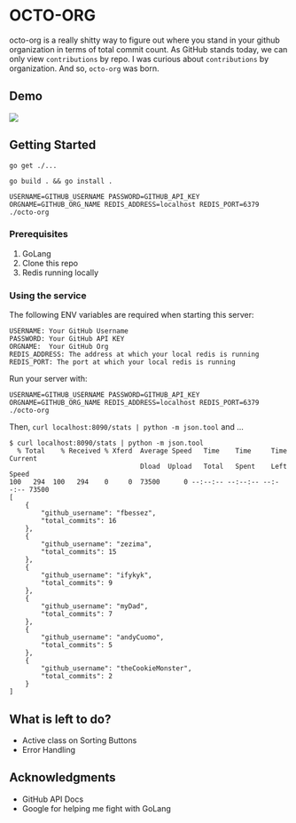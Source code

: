 # OCTO-ORG

octo-org is a really shitty way to figure out where you stand in your github organization in terms of total commit count. As GitHub stands today, we can only view `contributions` by repo. I was curious about `contributions` by organization. And so, `octo-org` was born.

## Demo

![](demo.gif)

## Getting Started

```
go get ./...
```

```
go build . && go install .
```

```
USERNAME=GITHUB_USERNAME PASSWORD=GITHUB_API_KEY ORGNAME=GITHUB_ORG_NAME REDIS_ADDRESS=localhost REDIS_PORT=6379 ./octo-org 
```

### Prerequisites
1. GoLang
2. Clone this repo
3. Redis running locally

### Using the service

The following ENV variables are required when starting this server:
```
USERNAME: Your GitHub Username
PASSWORD: Your GitHub API KEY
ORGNAME:  Your GitHub Org
REDIS_ADDRESS: The address at which your local redis is running
REDIS_PORT: The port at which your local redis is running
```

Run your server with:
```
USERNAME=GITHUB_USERNAME PASSWORD=GITHUB_API_KEY ORGNAME=GITHUB_ORG_NAME REDIS_ADDRESS=localhost REDIS_PORT=6379 ./octo-org
```

Then, `curl localhost:8090/stats | python -m json.tool` and ...

```
$ curl localhost:8090/stats | python -m json.tool
  % Total    % Received % Xferd  Average Speed   Time    Time     Time  Current
                                 Dload  Upload   Total   Spent    Left  Speed
100   294  100   294    0     0  73500      0 --:--:-- --:--:-- --:--:-- 73500
[
    {
        "github_username": "fbessez",
        "total_commits": 16
    },
    {
        "github_username": "zezima",
        "total_commits": 15
    },
    {
        "github_username": "ifykyk",
        "total_commits": 9
    },
    {
        "github_username": "myDad",
        "total_commits": 7
    },
    {
        "github_username": "andyCuomo",
        "total_commits": 5
    },
    {
        "github_username": "theCookieMonster",
        "total_commits": 2
    }
]
```

## What is left to do?

- Active class on Sorting Buttons
- Error Handling

## Acknowledgments

* GitHub API Docs
* Google for helping me fight with GoLang
